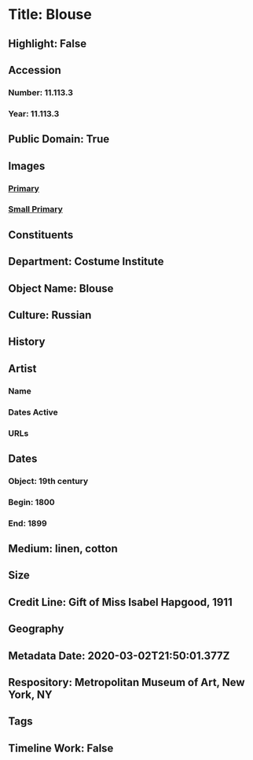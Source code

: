 # Title: Blouse
## Highlight: False
## Accession
### Number: 11.113.3
### Year: 11.113.3
## Public Domain: True
## Images
### [Primary](https://images.metmuseum.org/CRDImages/ci/original/11.113.3.jpg)
### [Small Primary](https://images.metmuseum.org/CRDImages/ci/web-large/11.113.3.jpg)
## Constituents
## Department: Costume Institute
## Object Name: Blouse
## Culture: Russian
## History
## Artist
### Name
### Dates Active
### URLs
## Dates
### Object: 19th century
### Begin: 1800
### End: 1899
## Medium: linen, cotton
## Size
## Credit Line: Gift of Miss Isabel Hapgood, 1911
## Geography
## Metadata Date: 2020-03-02T21:50:01.377Z
## Respository: Metropolitan Museum of Art, New York, NY
## Tags
## Timeline Work: False